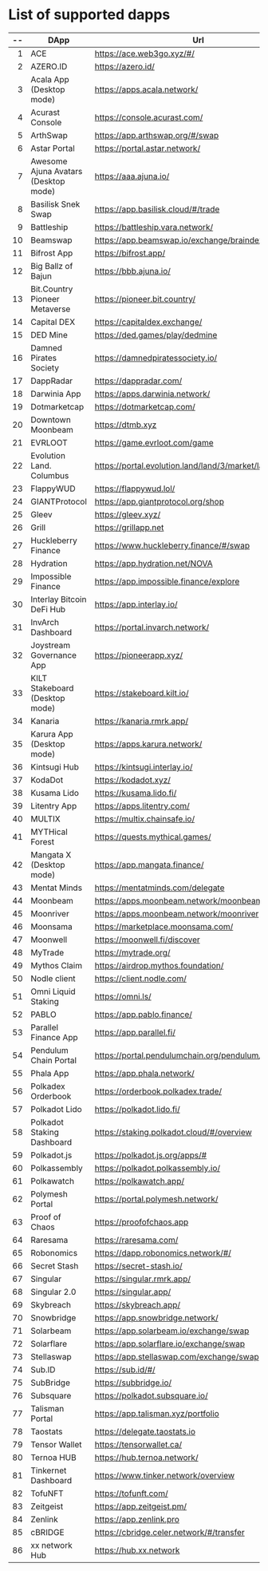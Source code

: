 
# List of supported dapps
| --  |                 DApp                 |                         Url                         |             Tags              |
| --: | ------------------------------------ | --------------------------------------------------- | ----------------------------- |
|   1 | ACE                                  | https://ace.web3go.xyz/#/                           | utilities                     |
|   2 | AZERO.ID                             | https://azero.id/                                   | utilities                     |
|   3 | Acala App (Desktop mode)             | https://apps.acala.network/                         | bridge,dex,staking            |
|   4 | Acurast Console                      | https://console.acurast.com/                        | utilities                     |
|   5 | ArthSwap                             | https://app.arthswap.org/#/swap                     | dex,staking,evm               |
|   6 | Astar Portal                         | https://portal.astar.network/                       | bridge,staking,evm            |
|   7 | Awesome Ajuna Avatars (Desktop mode) | https://aaa.ajuna.io/                               | nft,gaming                    |
|   8 | Basilisk Snek Swap                   | https://app.basilisk.cloud/#/trade                  | bridge,dex                    |
|   9 | Battleship                           | https://battleship.vara.network/                    | gaming                        |
|  10 | Beamswap                             | https://app.beamswap.io/exchange/braindex           | bridge,dex,staking,evm        |
|  11 | Bifrost App                          | https://bifrost.app/                                | staking                       |
|  12 | Big Ballz of Bajun                   | https://bbb.ajuna.io/                               | nft,gaming                    |
|  13 | Bit.Country Pioneer Metaverse        | https://pioneer.bit.country/                        | nft,staking,gaming            |
|  14 | Capital DEX                          | https://capitaldex.exchange/                        | dex,staking,evm               |
|  15 | DED Mine                             | https://ded.games/play/dedmine                      | gaming,nft                    |
|  16 | Damned Pirates Society               | https://damnedpiratessociety.io/                    | nft,evm,gaming                |
|  17 | DappRadar                            | https://dappradar.com/                              | social                        |
|  18 | Darwinia App                         | https://apps.darwinia.network/                      | staking                       |
|  19 | Dotmarketcap                         | https://dotmarketcap.com/                           | social                        |
|  20 | Downtown Moonbeam                    | https://dtmb.xyz                                    | evm,social                    |
|  21 | EVRLOOT                              | https://game.evrloot.com/game                       | nft,gaming                    |
|  22 | Evolution Land. Columbus             | https://portal.evolution.land/land/3/market/land    | nft,evm,gaming                |
|  23 | FlappyWUD                            | https://flappywud.lol/                              | gaming                        |
|  24 | GIANTProtocol                        | https://app.giantprotocol.org/shop                  | utilities                     |
|  25 | Gleev                                | https://gleev.xyz/                                  | social                        |
|  26 | Grill                                | https://grillapp.net                                | social                        |
|  27 | Huckleberry Finance                  | https://www.huckleberry.finance/#/swap              | bridge,dex,staking,evm        |
|  28 | Hydration                            | https://app.hydration.net/NOVA                      | bridge,dex                    |
|  29 | Impossible Finance                   | https://app.impossible.finance/explore              | dex,evm                       |
|  30 | Interlay Bitcoin DeFi Hub            | https://app.interlay.io/                            | bridge,staking,dex            |
|  31 | InvArch Dashboard                    | https://portal.invarch.network/                     | crowdloans,governance         |
|  32 | Joystream Governance App             | https://pioneerapp.xyz/                             | governance                    |
|  33 | KILT Stakeboard (Desktop mode)       | https://stakeboard.kilt.io/                         | staking                       |
|  34 | Kanaria                              | https://kanaria.rmrk.app/                           | nft                           |
|  35 | Karura App (Desktop mode)            | https://apps.karura.network/                        | bridge,dex,staking            |
|  36 | Kintsugi Hub                         | https://kintsugi.interlay.io/                       | bridge,staking,crowdloans     |
|  37 | KodaDot                              | https://kodadot.xyz/                                | nft                           |
|  38 | Kusama Lido                          | https://kusama.lido.fi/                             | staking,evm                   |
|  39 | Litentry App                         | https://apps.litentry.com/                          | bridge,evm                    |
|  40 | MULTIX                               | https://multix.chainsafe.io/                        | utilities                     |
|  41 | MYTHical Forest                      | https://quests.mythical.games/                      | gaming,nft                    |
|  42 | Mangata X (Desktop mode)             | https://app.mangata.finance/                        | bridge                        |
|  43 | Mentat Minds                         | https://mentatminds.com/delegate                    | staking                       |
|  44 | Moonbeam                             | https://apps.moonbeam.network/moonbeam              | bridge,staking,crowdloans,evm |
|  45 | Moonriver                            | https://apps.moonbeam.network/moonriver             | bridge,staking,crowdloans,evm |
|  46 | Moonsama                             | https://marketplace.moonsama.com/                   | nft,evm                       |
|  47 | Moonwell                             | https://moonwell.fi/discover                        | bridge,staking,evm            |
|  48 | MyTrade                              | https://mytrade.org/                                | dex,staking,evm               |
|  49 | Mythos Claim                         | https://airdrop.mythos.foundation/                  | utilities                     |
|  50 | Nodle client                         | https://client.nodle.com/                           | utilities                     |
|  51 | Omni Liquid Staking                  | https://omni.ls/                                    | staking                       |
|  52 | PABLO                                | https://app.pablo.finance/                          | dex                           |
|  53 | Parallel Finance App                 | https://app.parallel.fi/                            | bridge,dex                    |
|  54 | Pendulum Chain Portal                | https://portal.pendulumchain.org/pendulum/dashboard | utilities,staking             |
|  55 | Phala App                            | https://app.phala.network/                          | staking                       |
|  56 | Polkadex Orderbook                   | https://orderbook.polkadex.trade/                   | dex,utilities                 |
|  57 | Polkadot Lido                        | https://polkadot.lido.fi/                           | staking,evm                   |
|  58 | Polkadot Staking Dashboard           | https://staking.polkadot.cloud/#/overview           | staking,utilities             |
|  59 | Polkadot.js                          | https://polkadot.js.org/apps/#                      | utilities                     |
|  60 | Polkassembly                         | https://polkadot.polkassembly.io/                   | governance                    |
|  61 | Polkawatch                           | https://polkawatch.app/                             | staking                       |
|  62 | Polymesh Portal                      | https://portal.polymesh.network/                    | utilities,staking,nft         |
|  63 | Proof of Chaos                       | https://proofofchaos.app                            | nft,governance                |
|  64 | Raresama                             | https://raresama.com/                               | nft                           |
|  65 | Robonomics                           | https://dapp.robonomics.network/#/                  | utilities                     |
|  66 | Secret Stash                         | https://secret-stash.io/                            | nft,utilities                 |
|  67 | Singular                             | https://singular.rmrk.app/                          | nft                           |
|  68 | Singular 2.0                         | https://singular.app/                               | nft                           |
|  69 | Skybreach                            | https://skybreach.app/                              | nft,evm,gaming                |
|  70 | Snowbridge                           | https://app.snowbridge.network/                     | bridge                        |
|  71 | Solarbeam                            | https://app.solarbeam.io/exchange/swap              | bridge,dex,staking,evm        |
|  72 | Solarflare                           | https://app.solarflare.io/exchange/swap             | bridge,dex,staking,evm        |
|  73 | Stellaswap                           | https://app.stellaswap.com/exchange/swap            | bridge,dex,staking,evm        |
|  74 | Sub.ID                               | https://sub.id/#/                                   | utilities                     |
|  75 | SubBridge                            | https://subbridge.io/                               | bridge,evm                    |
|  76 | Subsquare                            | https://polkadot.subsquare.io/                      | governance                    |
|  77 | Talisman Portal                      | https://app.talisman.xyz/portfolio                  | crowdloans,nft                |
|  78 | Taostats                             | https://delegate.taostats.io                        | staking                       |
|  79 | Tensor Wallet                        | https://tensorwallet.ca/                            | utilities,staking             |
|  80 | Ternoa HUB                           | https://hub.ternoa.network/                         | staking                       |
|  81 | Tinkernet Dashboard                  | https://www.tinker.network/overview                 | staking,bridge,crowdloans     |
|  82 | TofuNFT                              | https://tofunft.com/                                | nft,evm                       |
|  83 | Zeitgeist                            | https://app.zeitgeist.pm/                           | utilities                     |
|  84 | Zenlink                              | https://app.zenlink.pro                             | dex,staking                   |
|  85 | cBRIDGE                              | https://cbridge.celer.network/#/transfer            | dex,evm,nft                   |
|  86 | xx network Hub                       | https://hub.xx.network                              | social,staking,utilities      |
